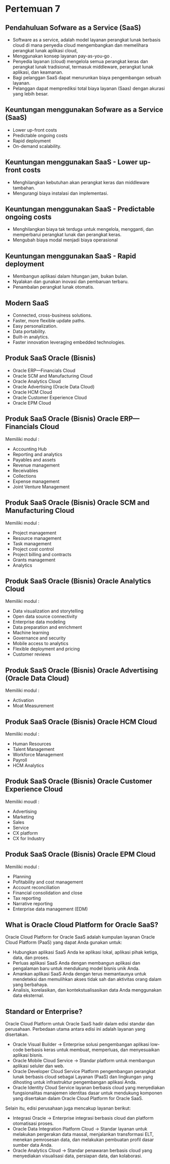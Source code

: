# Pertemuan 7

## Pendahuluan Sofware as a Service (SaaS)
- Software as a service, adalah model layanan perangkat lunak berbasis cloud di mana penyedia cloud mengembangkan dan memelihara perangkat lunak aplikasi cloud,
- Menggunakan konsep layanan pay-as-you-go .
- Penyedia layanan (cloud) mengelola semua perangkat keras dan perangkat lunak tradisional, termasuk middleware, perangkat lunak aplikasi, dan keamanan.
- Bagi pelanggan SaaS dapat menurunkan biaya pengembangan sebuah layanan.
- Pelanggan dapat memprediksi total biaya layanan (Saas) dengan akurasi yang lebih besar.

## Keuntungan menggunakan Sofware as a Service (SaaS)
- Lower up-front costs
- Predictable ongoing costs
- Rapid deployment
- On-demand scalability.

## Keuntungan menggunakan SaaS - Lower up-front costs
- Menghilangkan kebutuhan akan perangkat keras dan middleware tambahan.
- Mengurangi biaya instalasi dan implementasi.

## Keuntungan menggunakan SaaS - Predictable ongoing costs
- Menghilangkan biaya tak terduga untuk mengelola, mengganti, dan memperbarui perangkat lunak dan perangkat keras.
- Mengubah biaya modal menjadi biaya operasional

## Keuntungan menggunakan SaaS - Rapid deployment
- Membangun aplikasi dalam hitungan jam, bukan bulan.
- Nyalakan dan gunakan inovasi dan pembaruan terbaru.
- Penambalan perangkat lunak otomatis.

## Modern SaaS
- Connected, cross-business solutions.
- Faster, more flexible update paths.
- Easy personalization.
- Data portability.
- Built-in analytics.
- Faster innovation leveraging embedded technologies.

## Produk SaaS Oracle (Bisnis)
- Oracle ERP—Financials Cloud
- Oracle SCM and Manufacturing Cloud
- Oracle Analytics Cloud
- Oracle Advertising (Oracle Data Cloud)
- Oracle HCM Cloud
- Oracle Customer Experience Cloud
- Oracle EPM Cloud

## Produk SaaS Oracle (Bisnis) Oracle ERP—Financials Cloud
Memiliki modul :
- Accounting Hub
- Reporting and analytics
- Payables and assets
- Revenue management
- Receivables
- Collections
- Expense management
- Joint Venture Management

## Produk SaaS Oracle (Bisnis) Oracle SCM and Manufacturing Cloud
Memiliki modul :
- Project management
- Resource management
- Task management
- Project cost control
- Project billing and contracts
- Grants management
- Analytics

## Produk SaaS Oracle (Bisnis) Oracle Analytics Cloud
Memiliki modul :
- Data visualization and storytelling
- Open data source connectivity
- Enterprise data modeling
- Data preparation and enrichment
- Machine learning
- Governance and security
- Mobile access to analytics
- Flexible deployment and pricing
- Customer reviews

## Produk SaaS Oracle (Bisnis) Oracle Advertising (Oracle Data Cloud)
Memiliki modul :
- Activation
- Moat Measurement

## Produk SaaS Oracle (Bisnis) Oracle HCM Cloud
Memiliki modul :
- Human Resources
- Talent Management
- Workforce Management
- Payroll
- HCM Analytics

## Produk SaaS Oracle (Bisnis) Oracle Customer Experience Cloud
Memiliki moudl :
- Advertising
- Marketing
- Sales
- Service
- CX platform
- CX for Industry

## Produk SaaS Oracle (Bisnis) Oracle EPM Cloud
Memiliki modul :
- Planning
- Pofitability and cost management
- Account reconciliation
- Financial consolidation and close
- Tax reporting
- Narrative reporting
- Enterprise data management (EDM)

## What is Oracle Cloud Platform for Oracle SaaS?
Oracle Cloud Platform for Oracle SaaS adalah kumpulan layanan Oracle Cloud Platform (PaaS) yang dapat Anda gunakan untuk:
- Hubungkan aplikasi SaaS Anda ke aplikasi lokal, aplikasi pihak ketiga, data, dan proses.
- Perluas aplikasi SaaS Anda dengan membangun aplikasi dan pengalaman baru untuk mendukung model bisnis unik Anda.
- Amankan aplikasi SaaS Anda dengan terus memantaunya untuk mendeteksi dan memulihkan akses tidak sah dan aktivitas orang dalam yang berbahaya.
- Analisis, korelasikan, dan kontekstualisasikan data Anda menggunakan data eksternal.

## Standard or Enterprise?
Oracle Cloud Platform untuk Oracle SaaS hadir dalam edisi standar dan perusahaan. Perbedaan utama antara edisi ini adalah layanan yang disertakan.
- Oracle Visual Builder -> Enterprise solusi pengembangan aplikasi low-code berbasis keras untuk membuat, memperluas, dan menyesuaikan aplikasi bisnis.
- Oracle Mobile Cloud Service -> Standar platform untuk membangun aplikasi seluler dan web.
- Oracle Developer Cloud Service Platform pengembangan perangkat lunak berbasis cloud sebagai Layanan (PaaS) dan lingkungan yang dihosting untuk infrastruktur pengembangan aplikasi Anda.
- Oracle Identity Cloud Service layanan berbasis cloud yang menyediakan fungsionalitas manajemen identitas dasar untuk mendukung komponen yang disertakan dalam Oracle Cloud Platform for Oracle SaaS.

Selain itu, edisi perusahaan juga mencakup layanan berikut:
- Integrasi Oracle -> Enterprise integrasi berbasis cloud dan platform otomatisasi proses.
- Oracle Data Integration Platform Cloud -> Standar layanan untuk melakukan pergerakan data massal, menjalankan transformasi ELT, menekan pemrosesan data, dan melakukan pembuatan profil dasar sumber data Anda.
- Oracle Analytics Cloud -> Standar penawaran berbasis cloud yang menyediakan visualisasi data, persiapan data, dan kolaborasi.